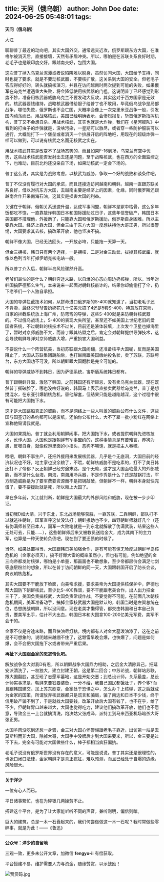 title: 天问（俄乌朝）
author: John Doe
date: 2024-06-25 05:48:01
tags:
---
**天问（俄乌朝）**<!--more-->

大江

聊聊普丁最近的动向吧，其实大国外交，通常远交近攻，俄罗斯跟东方大国，在准格尔被消灭后，直接接壤，天然有矛盾冲突。所以，哪怕是在苏联关系良好时期，老毛子也是跟印度交好，跟越南交好，包围大国。

这次普丁掉入乌克兰泥潭或者说陷阱难以脱身，虽然访问大国，大国给予支持，同时也提了要求，就是不要动核武器，不要核扩散，这关系到大国的安全。但老毛子答应得好好的，转头就搞核演习，并且在访问越南时两次提到可能的失败，如果俄军在乌克兰遭遇重大失败，将会降低使用核武器的门槛。这说明普丁已经感觉到形势不妙，准备用核武器威胁乌克兰不要发动大反攻，其实这对于西方国家是无效的。核武器要钱维持，战略核武器借给胆子给普丁也不敢用，毕竟俄乌战争是局部战争，哪怕失败，俄罗斯也不会亡国，大概率会像上一次克里米亚战争一般，引发国内动荡而已，用战略核武，美国已经明确表示，会惨烈报复，斩首俄罗斯指挥机构，普丁又不会想自杀。用战术核武，其实也就是大炸弹，我们在《星河舰队》中看到的打虫子的炸弹就是，没啥污染，一星期可以散尽，或者穿一些防护服装可以通行，大概能打下一个堡垒或者消灭一个排展开后的阵地吧，用现在的超级炸弹一样可以做到，可以说有核武之名而无核武之实在。

用战术核武其实是改变不了战场态势的，而且如果F-16到场，乌克兰有空中优势，这些战术核武能否发射出去还是问题，至于战略核武，也在西方的全面监控之下，也难动，目前北约还没亲自下场，如果动核武一定会下场的。

普丁这么说，其实是为战败考虑，以核武为威胁，争取一个好的战败和谈条件吧。

普丁不仅没有履行对大国的承诺，而且还接连访问越南和朝鲜。越南一直跟苏联关系良好，借以对抗东方大国，去越南主要是经济上的因素，化缘，同时俄罗斯还跟越南合作开采南海石油，这其实是损害大国的利益。

关键在于朝鲜，俄朝关系迅速升温，达成军事同盟，朝鲜本是冢中枯骨，这么多年饭都吃不饱，一直靠敲诈韩国日本和国际援助过日子，这些年信誉破产，韩国日本美国都不搭理他，外援断了，只能靠大国和俄罗斯援助，俄罗斯自身困难，所以主要靠大国。经济上靠大国，但金三由于东方大国一度想扶持他大哥正男，所以很警惕，大国要求其去核，搞改革开放，他也坚决不搞。

朝鲜不像大国，已经无法回头，一开放必垮，只能拖一天算一天。

但金三拥核，韩日只有两个选择，一是拥核，二是对金三动武，拔掉其核武库，就像以色列当年打掉伊朗克核电站一般。

所以普丁介入后，朝鲜半岛风险骤然升高。

老爷们最怕的是什么？朝鲜穷途末路，以自爆的心态向周边扔核弹，所以，当年对韩国搞萨德那么生气，本来说来一起面对朝鲜核敲诈的，结果你却偷偷打了伞，扔下老爷们一个人独自承担。

大国的导弹拦截技术如何，从拼命进口俄罗斯的S-400就知道了，当初老毛子还不肯卖，最终求爷爷告奶奶花几十亿美元搞了4还是5套S-400，特意放在京师，自家的拦截系统放上海广州，防弯弯的导弹，这些S-400就是来防朝鲜核武器的。不过俄乌战场上，S-400的表现大失所望，甚至还不如美国上世纪老旧的爱国者系统，不过朝鲜的核技术不过关，目前还是液体装填，上次发个卫星也掉海里了，暂时对京师威胁不大，而普丁跟其结盟之后，肯定会对朝鲜提供导弹技术，这会导致朝鲜导弹对京师威胁大增，严重损害大国利益。

不要说什么一个阵营抗美，当初苏联跟大国闹翻，还准备核平大国呢，反而是美国阻止了，大国从苏联集团跳船后，也打越南跟美国缴纳投名状，卖了苏联，苏联垮台，东方大国功不可没，所以朝鲜跟大国翻脸是完全可能的。

朝鲜的导弹威胁不到韩日，因为萨德系统，宙斯盾系统韩日都有。

普丁跟朝鲜升温，激怒了韩国，之前韩国还有所顾忌，没有卖乌克兰武器，现在既然普丁撕破脸了，哪也没啥好说的，韩国马上表示直接卖武器给乌克兰，普丁是想搅混水，在东亚引爆朝核危机，替他解套，但结果只能是越陷越深，这个过程中很有可能把大国拖下水。

这才是大国跳船真正的威胁，而不是网络上一些人叫嚣的威胁公布什么文件，这些国与国签订的条约都可以是废纸，还怕你公布什么，大不了雇一批小粉红在网络上宣称他毁谤我就是。

大国如果跳船，普丁就会利用朝鲜闹事，把大国拖下水，或者提供朝鲜先进核技术，讹诈大国，大国也是跟朝鲜有军事盟约的，这种事情真是有苦难言，养狗为患，反噬自身，就像权游里面的小指头，恶狗不喂饱，就是把主人吞噬。

喂吧，朝鲜不事生产，还把外援用来发展核武器，几乎是个无底洞，大国目前的经济状况也不好，地主家也没余粮了，不喂，朝鲜核威胁不是吃素的，打不了美日韩还打不了帝都？反正朝鲜已经穷途末路，是个无赖，这才是大国面临最大的外部威胁，而不是什么台海，南海，南海用冷兵器，不是作秀是什么？还是敲锅打法，军方制造威胁是为了要军费要资源而不是把锅敲破，但朝鲜不一样，朝鲜本身就快完蛋了，要不要援助就是死，所以赖上大国了。

早在多年前，大江就判断，朝鲜是大国最大的外部风险和威胁，现在被一步步印证。

当初我D如大清，兴于东北，东北战场能够获胜，一靠苏联，二靠朝鲜，部队打不过就逃往朝鲜，国军直呼这仗没法打；朝鲜援助也不少，四野朝鲜师就好几个（还有伪满师甚至日本人，国军一大败笔就是一到东北就解散了伪满武装，结果这些人无处可去，只能……），这些朝鲜师后来又被教员送给金大，成为其南下的主力军，也算是一种天使轮负债吧，现在到了要还债的时候了。

当然，如果处置得当，大国跟韩日美加强合作，是有可能有惊无险度过朝鲜半岛核危机的（金家必须灭），搞不好爆大雷的概率虽然小，但也有可能，例如绝望的金三向帝都发射核弹，哪怕是小单量，那画面也不敢想象，至少帝都房价会满足七剑等底层粉丝的想象，所以在普丁访问朝鲜的同一天，大国跟韩国开启了防长会谈，商议朝核危机。

其实大国要不干脆放下脸面，向美帝求援，要求美帝为大国提供核保护伞，萨德也帮大国防下朝鲜核武，至少比S-400靠谱，要不干脆跟老美合作，出人出力把金三干了，美国负责搞核武，大国负责常规作战。不要觉得不可能，在前面几次朝核危机期间，美军准备动手，搞掉金家核武器大国是默认的，韩国当时是左翼总统在位，总想统战朝鲜，所以没同意。现在老美才懒得管，都交由韩国和日本自己负责，要美军出手，估计不大出血，韩国日本和大国拿100-200亿美元军费，美军不会干的。

金家不仅是穷途末路，而且快油尽灯枯，境内都有人对金大墓泼油漆了，这在之前是不可想象的，说明越来越绷不住了，这颗雷早晚会爆，也快爆了，问题是如何爆，会不会把大国拖下水或者带来严重后果。

**再扯下大国跟金家的恩怨情仇吧。**

解放战争金大对我D有恩，所以朝鲜战争大国鼎力相助，之后金大清除异己，把延安派清洗了，一权独大，建立封建王朝，这是第二回合；中苏论战，朝鲜站苏联，跟大国翻脸，甚至砸了志愿军墓地，这是开始交恶；到总设计师，关系最差，总设计师实事求是，朝鲜来要钱要装备，一分不给，我自己国民都饿肚子，养个爹?而且跟韩国建交。加上苏东剧变，金家处于恐惧之中，怎么办？上核弹，这之后就成为金家的国策，所谓放弃核武器都只是谎言和骗局，骗了南边和日本不少钱，终于信用破产骗不到了，于是就找大国要钱，改革开放后大国有钱了，也不在乎，给了不少，但朝鲜胃口越来越大，大国也觉得吃力，建议他们搞改革开放，他们也不愿意，导致金三一上台就搞清洗，炮决姑父张成泽，派特工到马来西亚机场暗杀大哥张正男。

大国羊肉没吃到还惹一身骚，金三对大国心怀警惕跟老毛子靠近，出访第一站是去莫斯科而非大国，除掉大哥，大国手中没牌后才到大国来要米，所以，金三要是过不下去，完全有可能对大国做些什么，棒子都相当疯狂偏执。

老毛子说没有俄罗斯世界没有存在的意义，可能是说说，普丁其实还是很理性的，也张口闭口法律，金家朝鲜才是真正疯狂，难以预测，而且已经处于自爆的边缘，风险很大。
- - -
**关于洋少**

一位有心人而已。

平日诸事繁忙，也在为碎银几两操劳不止。

搭建这个平台，是为了让大家能听听不同的声音，兼听则明，偏信则暗。

巨大的建筑，总是一木一石叠起来的，我们何尝做做这一木一石呢？我时常做些零碎事，就是为此！——《鲁迅》

---

**公众号：洋少的自留地** 

三观一致，更多未公开文章，加微信 **fengyu-ii** 有偿获取。

平台搭建不易，维护需要人力与资金，随缘赞赏，以示鼓励！

![赞赏码.jpg](/images/shang.jpg)